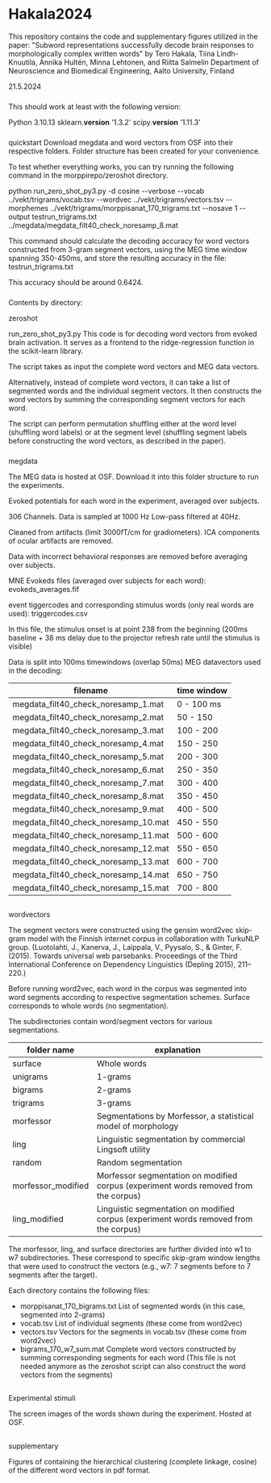 # Hakala2024
This repository contains the code and supplementary figures utilized in the paper:  "Subword representations successfully decode brain responses to morphologically complex written words"  by Tero Hakala, Tiina Lindh-Knuutila, Annika Hultén, Minna Lehtonen, and Riitta Salmelin Department of Neuroscience and Biomedical Engineering, Aalto University, Finland


21.5.2024


###

This should work at least with the following version:

Python 3.10.13 
sklearn.__version__ '1.3.2'
scipy.__version__ '1.11.3'


###
quickstart
Download megdata and word vectors from OSF into their respective folders. Folder structure has been created for your convenience.

To test whether everything works, you can try running the following command in the morppirepo/zeroshot directory.

python run_zero_shot_py3.py -d cosine --verbose --vocab ../vekt/trigrams/vocab.tsv --wordvec ../vekt/trigrams/vectors.tsv --morphemes ../vekt/trigrams/morppisanat_170_trigrams.txt --nosave 1 --output testrun_trigrams.txt ../megdata/megdata_filt40_check_noresamp_8.mat


This command should calculate the decoding accuracy for word vectors constructed from 3-gram segment vectors, using the MEG time window spanning 350-450ms, and store the resulting accuracy in the file: testrun_trigrams.txt

This accuracy should be around 0.6424.


###

Contents by directory:

zeroshot

run_zero_shot_py3.py
This code is for decoding word vectors from evoked brain activation. It serves as a frontend to the ridge-regression function in the scikit-learn library.

The script takes as input the complete word vectors and MEG data vectors.

Alternatively, instead of complete word vectors, it can take a list of segmented words and the individual segment vectors. It then constructs the word vectors by summing the corresponding segment vectors for each word.

The script can perform permutation shuffling either at the word level (shuffling word labels) or at the segment level (shuffling segment labels before constructing the word vectors, as described in the paper).


###

megdata

The MEG data is hosted at OSF. Download it into this folder structure to run the experiments.

Evoked potentials for each word in the experiment, averaged over subjects.

306 Channels. 
Data is sampled at 1000 Hz
Low-pass filtered at 40Hz.

Cleaned from artifacts (limit 3000fT/cm for gradiometers).
ICA components of ocular artifacts are removed.

Data with incorrect behavioral responses are removed before
averaging over subjects.


MNE Evokeds files (averaged over subjects for each word):
evokeds_averages.fif

event tiggercodes and corresponding stimulus words (only real words are used):
triggercodes.csv


In this file, the stimulus onset is at point 238 from the beginning (200ms baseline + 38 ms delay due to the projector refresh rate until the stimulus is visible)


Data is split into 100ms timewindows (overlap 50ms)
MEG datavectors used in the decoding:

|filename|time window|
| ------- |----------|
|megdata_filt40_check_noresamp_1.mat| 0 - 100 ms|
|megdata_filt40_check_noresamp_2.mat  |50 - 150|
|megdata_filt40_check_noresamp_3.mat|  100 - 200|
|megdata_filt40_check_noresamp_4.mat | 150 - 250|
|megdata_filt40_check_noresamp_5.mat  |200 - 300|
|megdata_filt40_check_noresamp_6.mat  |250 - 350|
|megdata_filt40_check_noresamp_7.mat  |300 - 400|
|megdata_filt40_check_noresamp_8.mat  |350 - 450|
|megdata_filt40_check_noresamp_9.mat  |400 - 500|
|megdata_filt40_check_noresamp_10.mat |450 - 550|
|megdata_filt40_check_noresamp_11.mat |500 - 600|
|megdata_filt40_check_noresamp_12.mat |550 - 650|
|megdata_filt40_check_noresamp_13.mat |600 - 700|
|megdata_filt40_check_noresamp_14.mat |650 - 750|
|megdata_filt40_check_noresamp_15.mat |700 - 800|

##

wordvectors

The segment vectors were constructed using the gensim word2vec skip-gram model with the Finnish internet corpus in collaboration with TurkuNLP group. (Luotolahti, J., Kanerva, J., Laippala, V., Pyysalo, S., & Ginter, F. (2015). Towards
universal web parsebanks. Proceedings of the Third International Conference on Dependency Linguistics (Depling 2015), 211–220.)

Before running word2vec, each word in the corpus was segmented into word segments according to respective segmentation schemes.  Surface corresponds to whole words (no segmentation).

The subdirectories contain word/segment vectors for various segmentations.

|folder name| explanation|
|-----------| -----------|
|surface | Whole words|
|unigrams |  1-grams |
|bigrams | 2-grams|
|trigrams|  3-grams|
|morfessor|  Segmentations by Morfessor, a statistical model of morphology|
|ling |  Linguistic segmentation by commercial Lingsoft utility|
|random |  Random segmentation|
|morfessor_modified|  Morfessor segmentation on modified corpus (experiment words removed from the corpus)|
|ling_modified|  Linguistic segmentation on modified corpus (experiment words removed from the corpus)|


The morfessor, ling, and surface directories are further divided into w1 to w7 subdirectories. These correspond to specific skip-gram window lengths that were used to construct the vectors (e.g., w7: 7 segments before to 7 segments after the target). 

Each directory contains the following files:

* morppisanat_170_bigrams.txt  List of segmented words (in this case, segmented into 2-grams)
* vocab.tsv	 	     List of individual segments (these come from word2vec)
* vectors.tsv		     Vectors for the segments in vocab.tsv (these come from word2vec)
* bigrams_170_w7_sum.mat 	     Complete word vectors constructed by summing corresponding segments for each word (This file is not needed anymore as the zeroshot script can also construct the word vectors from the segments)



##

Experimental stimuli

The screen images of the words shown during the experiment. Hosted at OSF.

##

supplementary

Figures of containing the hierarchical clustering (complete linkage, cosine) of the different word vectors in pdf format. 
